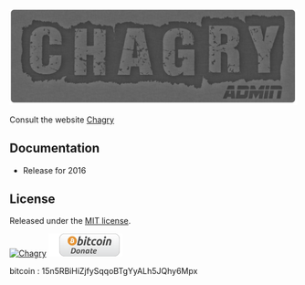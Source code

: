 ![logo](img/logo.jpg)

Consult the website [Chagry](http://chagry.com/)

## Documentation

* Release for 2016

## License

Released under the [ MIT license](http://opensource.org/licenses/mit-license.php).

[![Chagry](https://pledgie.com/campaigns/24202.png?skin_name=chrome)](https://pledgie.com/campaigns/24202)
[![Chagry](img/donate.png)](bitcoin:15n5RBiHiZjfySqqoBTgYyALh5JQhy6Mpx?label=Donation%20Chagry%20RPC%20Framework)

bitcoin : 15n5RBiHiZjfySqqoBTgYyALh5JQhy6Mpx
